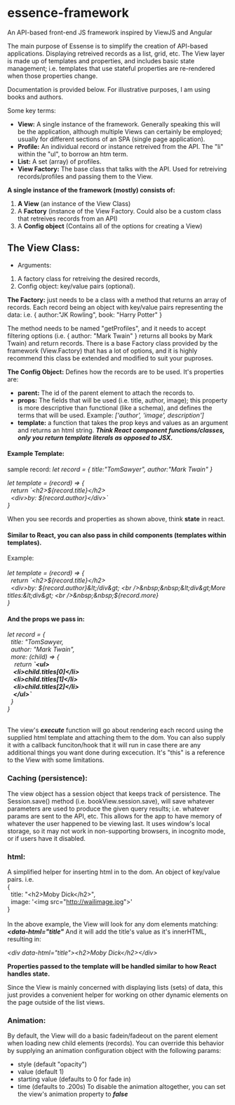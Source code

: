# essence-framework
An API-based front-end JS framework inspired by ViewJS and Angular

The main purpose of Essense is to simplify the creation of API-based applications. Displaying retreived records as a list, grid, etc. The View layer is made up of templates and properties, and includes basic state management; i.e. templates that use stateful properties are re-rendered when those properties change.

Documentation is provided below. For illustrative purposes, I am using books and authors.

Some key terms:

- <strong>View:</strong> A single instance of the framework. Generally speaking this will be the application, although multiple Views can certainly be employed; usually for different sections of an SPA (single page application).
- <strong>Profile:</strong> An individual record or instance retreived from the API. The "li" within the "ul", to borrow an htm term. 
- <strong>List:</strong> A set (array) of profiles.
- <strong>View Factory:</strong> The base class that talks with the API. Used for retreiving records/profiles and passing them to the View. 

**A single instance of the framework (mostly) consists of:**
1) **A View** (an instance of the View Class)
2) A **Factory** (instance of the View Factory. Could also be a custom class that retreives records from an API)
3) A **Config object** (Contains all of the options for creating a View)


## The View Class: 
- Arguments: 
1. A factory class for retreiving the desired records,
2. Config object: key/value pairs (optional). 

**The Factory:** just needs to be a class with a method that returns an array of records. Each record being an object with key/value pairs representing the data: i.e. { author:"JK Rowling", book: "Harry Potter" } 

The method needs to be named "getProfiles", and it needs to accept filtering options (i.e. { author: "Mark Twain" } returns all books by Mark Twain) and return records. There is a base Factory class provided by the framework (View.Factory) that has a lot of options, and it is highly recommend this class be extended and modified to suit your puproses.

**The Config Object:** Defines how the records are to be used. It's properties are:

  - <strong>parent:</strong> The id of the parent element to attach the records to.
  - <strong>props:</strong> The fields that will be used (i.e. title, author, image); this property is more descriptive than functional (like a schema), and defines the terms that will be used. Example: <i>['author', 'image', description']</i>
  - <strong>template:</strong> a function that takes the prop keys and values as an argument and returns an html string. ***Think React component functions/classes, only you return template literals as opposed to JSX.***

#### Example Template:

sample record: *let record = { title:"TomSawyer", author:"Mark Twain" }*  
  
  
<i>let template = (record) => {  
    &nbsp;&nbsp;return \`&lt;h2&gt;${record.title}&lt;/h2&gt;  
    &nbsp;&nbsp;&lt;div&gt;by: ${record.author}&lt;/div&gt;\`  
}  
</i>

When you see records and properties as shown above, think **state** in react.

#### Similar to React, you can also pass in child components (templates within templates).

Example:  
  <i>
    <br />let template = (record) => {
    <br />&nbsp;&nbsp;return \`&lt;h2&gt;${record.title}&lt;/h2&gt;
    <br />&nbsp;&nbsp;&lt;div&gt;by: ${record.author}&lt;/div&gt;
    <br />&nbsp;&nbsp;&lt;div&gt;More titles:&lt;div&gt;
    <br />&nbsp;&nbsp;${record.more}
<br />}
  </i>
  <br>
  #### And the props we pass in:
  <i>let record = {  
     &nbsp;&nbsp;title: "TomSawyer,   
     &nbsp;&nbsp;author: "Mark Twain",    
     &nbsp;&nbsp;more: (child) => {  
       &nbsp;&nbsp;&nbsp;&nbsp;return <strong>\`\<ul\>  
         &nbsp;&nbsp;&nbsp;&nbsp;\<li\>child.titles[0]\</li\>  
         &nbsp;&nbsp;&nbsp;&nbsp;\<li\>child.titles[1]\</li\>  
         &nbsp;&nbsp;&nbsp;&nbsp;\<li\>child.titles[2]\</li\>  
       &nbsp;&nbsp;&nbsp;&nbsp;\</ul\>\`</strong>  
     &nbsp;&nbsp;}  
   }</i>  
  <br />
 

The view's ***execute*** function will go about rendering each record using the supplied html template and attaching them to the dom. You can also supply it with a callback funciton/hook that it will run in case there are any additional things you want done during excecution. It's "this" is a reference to the View with some limitations.

### Caching (persistence): 
The view object has a session object that keeps track of persistence. The Session.save() method (i.e. bookView.session.save), will save whatever parameters are used to produce the given query results; i.e. whatever params are sent to the API, etc. This allows for the app to have memory of whatever the user happened to be viewing last. It uses window's local storage, so it may not work in non-supporting browsers, in incognito mode, or if users have it disabled.

### html:
A simplified helper for inserting html in to the dom. An object of key/value pairs. i.e. 
<br />{ 
<br />&nbsp;&nbsp;title: "&lt;h2&gt;Moby Dick&lt;/h2&gt;", 
<br />&nbsp;&nbsp;image: '&lt;img src="http://wailimage.jpg"&gt;'
<br />}
<br /><br />In the above example, the View will look for any dom elements matching: ***<data-html="title"***
And it will add the title's value as it's innerHTML, resulting in:
<p><i>&lt;div data-html="title"&gt;&lt;h2&gt;Moby Dick&lt;/h2&gt;&lt;/div&gt;</i></p>

**Properties passed to the template will be handled similar to how React handles state.**

Since the View is mainly concerned with displaying lists (sets) of data, this just provides a convenient helper for working on other dynamic elements on the page outside of the list views.

### Animation: 
By default, the View will do a basic fadein/fadeout on the parent element when loading new child elements (records). You can override this behavior by supplying an animation configuration object with the following params: 
- style (default "opacity")
- value (default 1)
- starting value (defaults to 0 for fade in)
- time (defaults to .200s)
To disable the animation altogether, you can set the view's animation property to ***false***


